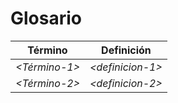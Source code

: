 # Glosario

| Término        | Definición        |
|----------------|-------------------|
| *\<Término-1>* | *\<definicion-1>* |
| *\<Término-2>* | *\<definicion-2>* |
